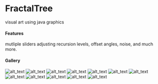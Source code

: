 # FractalTree
visual art using java graphics
#### Features
mutliple sliders adjusting recursion levels, offset angles, noise, and much more.  
#### Gallery
####
![alt_text](https://github.com/alexshi0000/FractalTree/blob/master/AppleFractalTree.png)
![alt_text](https://github.com/alexshi0000/FractalTree/blob/master/ChristmasFractalTree.png)
![alt_text](https://github.com/alexshi0000/FractalTree/blob/master/ConiferiousFractalTree.png)
![alt_text](https://github.com/alexshi0000/FractalTree/blob/master/GrassFractalTree.png)
![alt_text](https://github.com/alexshi0000/FractalTree/blob/master/LowFractalTree.png)
![alt_text](https://github.com/alexshi0000/FractalTree/blob/master/OriginalFractalTree.png)
![alt_text](https://github.com/alexshi0000/FractalTree/blob/master/PalmFractalTree.png)
![alt_text](https://github.com/alexshi0000/FractalTree/blob/master/PomFractalTree.png)
![alt_text](https://github.com/alexshi0000/FractalTree/blob/master/SaplingFractalTree.png)
![alt_text](https://github.com/alexshi0000/FractalTree/blob/master/TriangleFractalTree.png)
![alt_text](https://github.com/alexshi0000/FractalTree/blob/master/WavesFractalTree.png)
![alt_text](https://github.com/alexshi0000/FractalTree/blob/master/WillowFractalTree.png)
